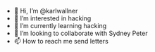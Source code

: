 - 👋 Hi, I’m @karlwallner
- 👀 I’m interested in hacking
- 🌱 I’m currently learning hacking 
- 💞️ I’m looking to collaborate with Sydney Peter
- 📫 How to reach me send letters

<!---
karlwallner/karlwallner is a ✨ special ✨ repository because its `README.md` (this file) appears on your GitHub profile.
You can click the Preview link to take a look at your changes.
--->
